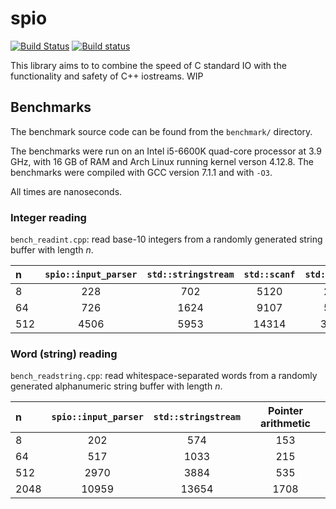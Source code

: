 # spio

[![Build Status](https://travis-ci.org/eliaskosunen/spio.svg?branch=master)](https://travis-ci.org/eliaskosunen/spio)
[![Build status](https://ci.appveyor.com/api/projects/status/8inevtt3rbnx36ql/branch/master?svg=true)](https://ci.appveyor.com/project/varuna-lang/spio/branch/master)

This library aims to to combine the speed of C standard IO with the functionality and safety of C++ iostreams. WIP

## Benchmarks

The benchmark source code can be found from the `benchmark/` directory.

The benchmarks were run on an Intel i5-6600K quad-core processor at 3.9 GHz, with 16 GB of RAM and Arch Linux running kernel verson 4.12.8.
The benchmarks were compiled with GCC version 7.1.1 and with `-O3`.

All times are nanoseconds.

### Integer reading

`bench_readint.cpp`: read base-10 integers from a randomly generated string buffer with length _n_.

n   | `spio::input_parser` | `std::stringstream` | `std::scanf` | `std::strtol`
:-- | :------------------: | :-----------------: | :----------: | :-----------:
8   | 228                  | 702                 | 5120         | 201
64  | 726                  | 1624                | 9107         | 572
512 | 4506                 | 5953                | 14314        | 3240

### Word (string) reading

`bench_readstring.cpp`: read whitespace-separated words from a randomly generated alphanumeric string buffer with length _n_.

n    | `spio::input_parser` | `std::stringstream` | Pointer arithmetic
:--- | :------------------: | :-----------------: | :----------------:
8    | 202                  | 574                 | 153
64   | 517                  | 1033                | 215
512  | 2970                 | 3884                | 535
2048 | 10959                | 13654               | 1708

